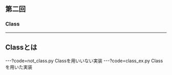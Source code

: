 ## 第二回 
### Class

---

## Classとは

---?code=not_class.py
Classを用いいない実装
---?code=class_ex.py
Classを用いた実装

